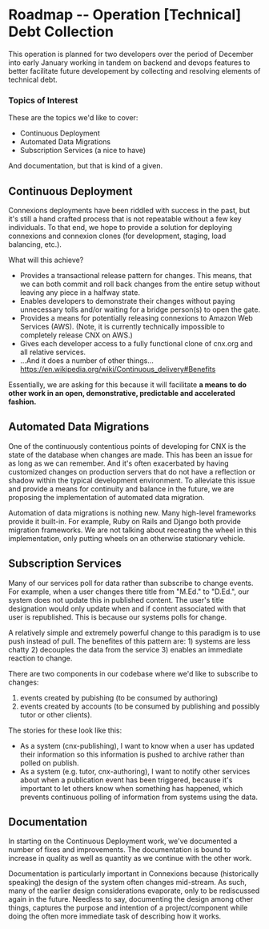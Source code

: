 # Roadmap -- Operation [Technical] Debt Collection

This operation is planned for two developers over the period of December into early January working in tandem on backend and devops features to better facilitate future developement by collecting and resolving elements of technical debt.

### Topics of Interest

These are the topics we'd like to cover:

- Continuous Deployment
- Automated Data Migrations
- Subscription Services (a nice to have)

And documentation, but that is kind of a given.

## Continuous Deployment

Connexions deployments have been riddled with success in the past, but it's still a hand crafted process that is not repeatable without a few key individuals. To that end, we hope to provide a solution for deploying connexions and connexion clones (for development, staging, load balancing, etc.).

What will this achieve?

- Provides a transactional release pattern for changes. This means, that we can both commit and roll back changes from the entire setup without leaving any piece in a halfway state.
- Enables developers to demonstrate their changes without paying unnecessary tolls and/or waiting for a bridge person(s) to open the gate.
- Provides a means for potentially releasing connexions to Amazon Web Services (AWS). (Note, it is currently technically impossible to completely release CNX on AWS.)
- Gives each developer access to a fully functional clone of cnx.org and all relative services.
- ...And it does a number of other things... https://en.wikipedia.org/wiki/Continuous_delivery#Benefits

Essentially, we are asking for this because it will facilitate **a means to do other work in an open, demonstrative, predictable and accelerated fashion.**

## Automated Data Migrations

One of the continuously contentious points of developing for CNX is the state of the database when changes are made. This has been an issue for as long as we can remember. And it's often exacerbated by having customized changes on production servers that do not have a reflection or shadow within the typical development environment. To alleviate this issue and provide a means for continuity and balance in the future, we are proposing the implementation of automated data migration.

Automation of data migrations is nothing new. Many high-level frameworks provide it built-in. For example, Ruby on Rails and Django both provide migration frameworks. We are not talking about recreating the wheel in this implementation, only putting wheels on an otherwise stationary vehicle.

## Subscription Services

Many of our services poll for data rather than subscribe to change events. For example, when a user changes there title from "M.Ed." to "D.Ed.", our system does not update this in published content. The user's title designation would only update when and if content associated with that user is republished. This is because our systems polls for change.

A relatively simple and extremely powerful change to this paradigm is to use push instead of pull. The benefites of this pattern are: 1) systems are less chatty 2) decouples the data from the service 3) enables an immediate reaction to change.

There are two components in our codebase where we'd like to subscribe to changes:
1. events created by pubishing (to be consumed by authoring)
2. events created by accounts (to be consumed by publishing and possibly tutor or other clients).

The stories for these look like this:
* As a system (cnx-publishing), I want to know when a user has updated their information so this information is pushed to archive rather than polled on publish.
* As a system (e.g. tutor, cnx-authoring), I want to notify other services about when a publication event has been triggered, because it's important to let others know when something has happened, which prevents continuous polling of information from systems using the data.

## Documentation

In starting on the Continuous Deployment work, we've documented a number of fixes and improvements. The documentation is bound to increase in quality as well as quantity as we continue with the other work.

Documentation is particularly important in Connexions because (historically speaking) the design of the system often changes mid-stream. As such, many of the earlier design considerations evaporate, only to be rediscussed again in the future. Needless to say, documenting the design among other things, captures the purpose and intention of a project/component while doing the often more immediate task of describing how it works.
